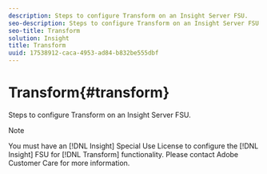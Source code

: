 ```yaml
---
description: Steps to configure Transform on an Insight Server FSU.
seo-description: Steps to configure Transform on an Insight Server FSU.
seo-title: Transform
solution: Insight
title: Transform
uuid: 17538912-caca-4953-ad84-b832be555dbf
---
```


# Transform{#transform}

Steps to configure Transform on an Insight Server FSU.

>[!NOTE]
>
>You must have an [!DNL Insight] Special Use License to configure the [!DNL Insight] FSU for [!DNL Transform] functionality. Please contact Adobe Customer Care for more information.

